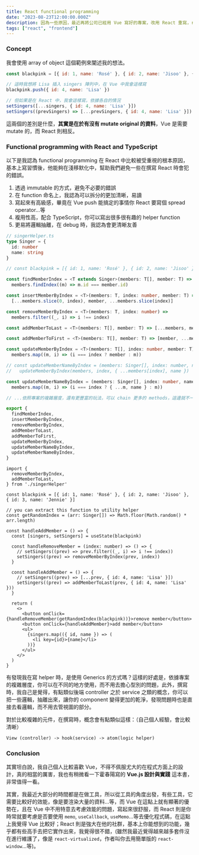 ```yaml
---
title: React functional programming
date: "2023-08-23T12:00:00.000Z"
description: 因為一些原因，最近再將公司已經用 Vue 寫好的專案，改用 React 重寫，react 的使用方式跟 vue 在更新上有比較大差異，這就是為什麼我會寫這篇文章的原因，闡述一些自己的想法。
tags: ["react", "frontend"]
---
```


### Concept

我會使用 array of object 這個範例來闡述我的想法。

```js
const blackpink = [{ id: 1, name: 'Rosé' }, { id: 2, name: 'Jisoo' }, { id: 3, name: 'Jennie' }]

// 這時我想將 Lisa 插入 singers 陣列中，在 Vue 中我會這樣寫
blackpink.push({ id: 4, name: 'Lisa' })

// 但如果是在 React 中，我會這樣寫，依據各自的情況
setSingers([...singers, { id: 4, name: 'Lisa' }])
setSingers((prevSingers) => [...prevSingers, { id: 4, name: 'Lisa' }])
```

這兩個的差別是什麼，**其實是在於有沒有 mutate original 的資料**，Vue 是需要 mutate 的，而 React 則相反。

### Functional programming with React and TypeScript

以下是我認為 functional programming 在 React 中比較被受重視的根本原因，基本上寫習慣後，他能夠在淺移默化中，幫助我們避免一些在撰寫 React 時會犯的錯誤。

1. 透過 immutable 的方式，避免不必要的錯誤
2. 在 function 命名上，我認為可以拆分的更加清晰，易讀
3. 寫起來有高級感，畢竟在 Vue push 能搞定的事情你 React 要寫個 spread operator...等
4. 複用性高，配合 TypeScript，你可以寫出很多很有趣的 helper function
5. 更易將邏輯抽離，在 debug 時，我認為會更清晰友善

```ts
// singerHelper.ts
type Singer = {
  id: number
  name: string
}

// const blackpink = [{ id: 1, name: 'Rosé' }, { id: 2, name: 'Jisoo' }, { id: 3, name: 'Jennie' }]

const findMemberIndex = <T extends Singer>(members: T[], member: T) => 
  members.findIndex((m) => m.id === member.id)

const insertMemberByIndex = <T>(members: T, index: number, member: T) => 
  [...members.slice(0, index), member, ...members.slice(index)]

const removeMemberByIndex = <T>(members: T, index: number) => 
  members.filter((_, i) => i !== index)

const addMemberToLast = <T>(members: T[], member: T) => [...members, member]

const addMemberToFirst = <T>(members: T[], member: T) => [member, ...members]

const updateMemberByIndex = <T>(members: T[], index: number, member: T) => 
  members.map((m, i) => (i === index ? member : m))

// const updateMemberNameByIndex = (members: Singer[], index: number, name: string) => 
//   updateMemberByIndex(members, index, { ...members[index], name })

const updateMemberNameByIndex = (members: Singer[], index: number, name: string) => 
  members.map((m, i) => (i === index ? { ...m, name } : m))

// ...依照專案的複雜層度，還有更豐富的玩法，可以 chain 更多的 methods，這邊就不一一列舉了

export {
  findMemberIndex,
  insertMemberByIndex,
  removeMemberByIndex,
  addMemberToLast,
  addMemberToFirst,
  updateMemberByIndex,
  updateMemberNameByIndex,
  updateMemberNameByIndex,
}
```

```tsx
import { 
  removeMemberByIndex,
  addMemberToLast, 
} from './singerHelper'

const blackpink = [{ id: 1, name: 'Rosé' }, { id: 2, name: 'Jisoo' }, { id: 3, name: 'Jennie' }]

// you can extract this function to utility helper
const getRandomIndex = (arr: Singer[]) => Math.floor(Math.random() * arr.length)

const handleAddMember = () => {
  const [singers, setSingers] = useState(blackpink)

  const handleRemoveMember = (index: number) => () => {
    // setSingers((prev) => prev.filter((_, i) => i !== index))
    setSingers((prev) => removeMemberByIndex(prev, index))
  }

  const handleAddMember = () => {
    // setSingers((prev) => [...prev, { id: 4, name: 'Lisa' }])
    setSingers((prev) => addMemberToLast(prev, { id: 4, name: 'Lisa' }))
  }

  return (
    <>
      <button onClick={handleRemoveMember(getRandomIndex(blackpink))}>remove member</button>
      <button onClick={handleAddMember}>add member</button>
      <ul>
        {singers.map(({ id, name }) => (
          <li key={id}>{name}</li>
        ))}
      </ul>
    </>
  )
}
```

有發現我在寫 helper 時，是使用 Generics <T> 的方式嗎？這樣的好處是，依據專案的複雜層度，你可以在不同的地方使用，而不用去擔心型別的問題，此外，撰寫時，我自己是覺得，有點類似後端 controller 之於 service 之類的概念，你可以把一些邏輯，抽離出來，讓你的 component 變得更加的乾淨，發現問題時也是直接去看邏輯，而不用去管視圖的部分。

對於比較複雜的元件，在撰寫時，概念會有點類似這樣：（自己個人經驗，會比較清晰）

```txt
View (controller) -> hook(service) -> atom(logic helper)
```

### Conclusion

其實坦白說，我自己個人比較喜歡 Vue，不得不佩服尤大的在程式方面上的設計，真的相當的厲害，我也有稍微看一下霍春陽寫的 **Vue.js 設計與實踐** 這本書，非常值得一看。

其實，我最近大部分的時間都是在做工具，所以從工具的角度出發，有些工具，它需要比較好的效能，像是要渲染大量的資料...等，而 Vue 在這點上就有顯著的優勢在，且在 Vue 中不用特意去考慮效能的問題，寫起來很舒服，而 React 則是你時常就要考慮是否要使用 `memo`, `useCallback`, `useMemo`...等去優化程式碼，在這點上我覺得 Vue 比較好；React 則是強大在他的社群，基本上你能想到的功能，幾乎都有些高手去把它實作出來，我覺得很不錯，(雖然我最近覺得越來越多套件沒在進行維護了，像是 `react-virtualized`，作者叫你去用簡單版的 `react-window`...等)。
